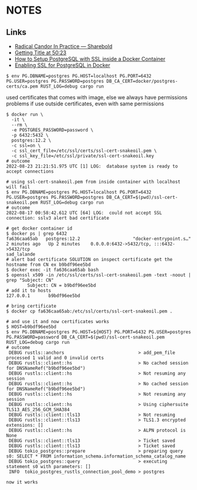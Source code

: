 # NOTES

## Links

- [Radical Candor In Practice — Sharebold](https://sharebold.com/posts/a-curious-tale-of-rust-tls-and-postgres-in-the-cloud-434k)
- [Getting Title at 50:23](https://github.com/ecliptical/tokio-postgres-rustls-rds-demo)
- [How to Setup PostgreSQL with SSL inside a Docker Container](https://dev.to/danvixent/how-to-setup-postgresql-with-ssl-inside-a-docker-container-5f3)
- [Enabling SSL for PostgreSQL in Docker](https://gist.github.com/mrw34/c97bb03ea1054afb551886ffc8b63c3b)

```shell
$ env PG.DBNAME=postgres PG.HOST=localhost PG.PORT=6432 PG.USER=postgres PG.PASSWORD=postgres DB_CA_CERT=docker/postgres-certs/ca.pem RUST_LOG=debug cargo run
```

used certificates that comes with image, else we always have permissions problems if use outside certificates, even with same permissions

```shell
$ docker run \
  -it \
  --rm \
  -e POSTGRES_PASSWORD=password \
  -p 6432:5432 \
  postgres:12.2 \
  -c ssl=on \
  -c ssl_cert_file=/etc/ssl/certs/ssl-cert-snakeoil.pem \
  -c ssl_key_file=/etc/ssl/private/ssl-cert-snakeoil.key
# outcome
2022-08-23 21:21:51.975 UTC [1] LOG:  database system is ready to accept connections  

# using ssl-cert-snakeoil.pem from inside container with localhost will fail
$ env PG.DBNAME=postgres PG.HOST=localhost PG.PORT=6432 PG.USER=postgres PG.PASSWORD=postgres DB_CA_CERT=$(pwd)/ssl-cert-snakeoil.pem RUST_LOG=debug cargo run
# outcome
2022-08-17 00:58:42.612 UTC [64] LOG:  could not accept SSL connection: sslv3 alert bad certificate

# get docker container id
$ docker ps | grep 6432
fa636caa65ab   postgres:12.2                    "docker-entrypoint.s…"   2 minutes ago   Up 2 minutes    0.0.0.0:6432->5432/tcp, :::6432->5432/tcp                                                         sad_lalande
# alert bad certificate SOLUTION on inspect certificate get the hostname from CN ex b9bdf96ee5bd
$ docker exec -it fa636caa65ab bash
$ openssl x509 -in /etc/ssl/certs/ssl-cert-snakeoil.pem -text -noout | grep "Subject: CN"
        Subject: CN = b9bdf96ee5bd
# add it to hosts
127.0.0.1       b9bdf96ee5bd

# bring certificate
$ docker cp fa636caa65ab:/etc/ssl/certs/ssl-cert-snakeoil.pem .

# and use it and now certificates works
$ HOST=b9bdf96ee5bd
$ env PG.DBNAME=postgres PG.HOST=${HOST} PG.PORT=6432 PG.USER=postgres PG.PASSWORD=password DB_CA_CERT=$(pwd)/ssl-cert-snakeoil.pem RUST_LOG=debug cargo run
# outcome
 DEBUG rustls::anchors                            > add_pem_file processed 1 valid and 0 invalid certs
 DEBUG rustls::client::hs                         > No cached session for DNSNameRef("b9bdf96ee5bd")
 DEBUG rustls::client::hs                         > Not resuming any session
 DEBUG rustls::client::hs                         > No cached session for DNSNameRef("b9bdf96ee5bd")
 DEBUG rustls::client::hs                         > Not resuming any session
 DEBUG rustls::client::hs                         > Using ciphersuite TLS13_AES_256_GCM_SHA384
 DEBUG rustls::client::tls13                      > Not resuming
 DEBUG rustls::client::tls13                      > TLS1.3 encrypted extensions: []
 DEBUG rustls::client::hs                         > ALPN protocol is None
 DEBUG rustls::client::tls13                      > Ticket saved
 DEBUG rustls::client::tls13                      > Ticket saved
 DEBUG tokio_postgres::prepare                    > preparing query s0: SELECT * FROM information_schema.information_schema_catalog_name
 DEBUG tokio_postgres::query                      > executing statement s0 with parameters: []
 INFO  tokio_postgres_rustls_connection_pool_demo > postgres

now it works
```
